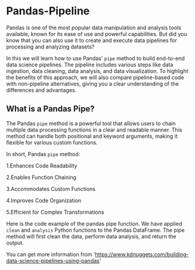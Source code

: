 # Pandas-Pipeline
Pandas is one of the most popular data manipulation and analysis tools available, known for its ease of use and powerful capabilities. But did you know that you can also use it to create and execute data pipelines for processing and analyzing datasets?

In this we will learn how to use Pandas' `pipe` method to build end-to-end data science pipelines. The pipeline includes various steps like data ingestion, data cleaning, data analysis, and data visualization. To highlight the benefits of this approach, we will also compare pipeline-based code with non-pipeline alternatives, giving you a clear understanding of the differences and advantages.


## What is a Pandas Pipe?

The Pandas `pipe` method is a powerful tool that allows users to chain multiple data processing functions in a clear and readable manner. This method can handle both positional and keyword arguments, making it flexible for various custom functions. 

In short, Pandas `pipe` method:

  1.Enhances Code Readability 
  
  2.Enables Function Chaining 
  
  3.Accommodates Custom Functions
  
  4.Improves Code Organization
  
  5.Efficient for Complex Transformations

Here is the code example of the pandas pipe function. We have applied `clean` and `analysis` Python functions to the Pandas DataFrame. The pipe method will first clean the data, perform data analysis, and return the output.

You can get more information from 'https://www.kdnuggets.com/building-data-science-pipelines-using-pandas'

